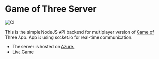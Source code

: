 
# Game of Three Server

![CI](https://github.com/mehul9595/game-of-three-server/workflows/CI/badge.svg)

This is the simple NodeJS API backend for multiplayer version of [Game of Three App](https://github.com/mehul9595/game-of-three-client). App is using [socket.io](https://socket.io/) for real-time communication.

- The server is hosted on [Azure.](https://game-of-three-server.azurewebsites.net)
- [Live Game](https://game-of-three.azurewebsites.net)